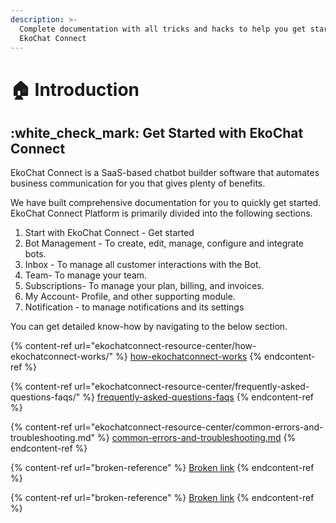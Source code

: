 ```yaml
---
description: >-
  Complete documentation with all tricks and hacks to help you get started with
  EkoChat Connect
---
```


# 🏠 Introduction

## :white\_check\_mark: Get Started with EkoChat Connect

EkoChat Connect is a SaaS-based chatbot builder software that automates business communication for you that gives plenty of benefits.

We have built comprehensive documentation for you to quickly get started. EkoChat Connect Platform is primarily divided into the following sections.

1. Start with EkoChat Connect - Get started
2. Bot Management - To create, edit, manage, configure and integrate bots.
3. Inbox - To manage all customer interactions with the Bot.
4. Team- To manage your team.
5. Subscriptions- To manage your plan, billing, and invoices.
6. My Account- Profile, and other supporting module.
7. Notification - to manage notifications and its settings

You can get detailed know-how by navigating to the below section.

{% content-ref url="ekochatconnect-resource-center/how-ekochatconnect-works/" %}
[how-ekochatconnect-works](ekochatconnect-resource-center/how-ekochatconnect-works/)
{% endcontent-ref %}

{% content-ref url="ekochatconnect-resource-center/frequently-asked-questions-faqs/" %}
[frequently-asked-questions-faqs](ekochatconnect-resource-center/frequently-asked-questions-faqs/)
{% endcontent-ref %}

{% content-ref url="ekochatconnect-resource-center/common-errors-and-troubleshooting.md" %}
[common-errors-and-troubleshooting.md](ekochatconnect-resource-center/common-errors-and-troubleshooting.md)
{% endcontent-ref %}

{% content-ref url="broken-reference" %}
[Broken link](broken-reference)
{% endcontent-ref %}

{% content-ref url="broken-reference" %}
[Broken link](broken-reference)
{% endcontent-ref %}
